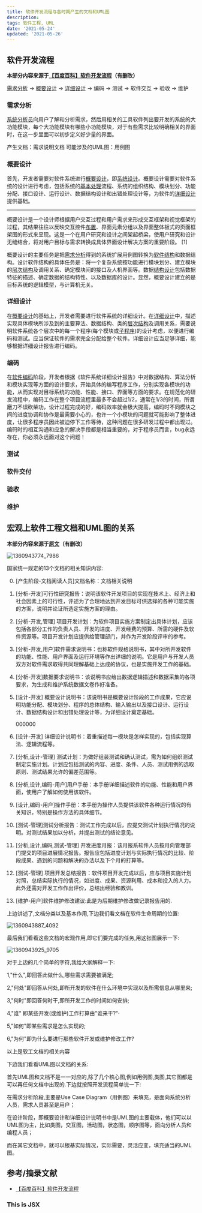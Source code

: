 ```yaml
---
title: 软件开发流程与各时期产生的文档和UML图
description: 
tags: 软件工程, UML
date: '2021-05-24'
updated: '2021-05-26'
---
```


## 软件开发流程

**本部分内容来源于[【百度百科】软件开发流程](https://baike.baidu.com/item/%E8%BD%AF%E4%BB%B6%E5%BC%80%E5%8F%91%E6%B5%81%E7%A8%8B/3430246?fr=aladdin)（有删改）**

[需求分析](https://baike.baidu.com/item/%E9%9C%80%E6%B1%82%E5%88%86%E6%9E%90) -> [概要设计](https://baike.baidu.com/item/%E6%A6%82%E8%A6%81%E8%AE%BE%E8%AE%A1) -> [详细设计](https://baike.baidu.com/item/%E8%AF%A6%E7%BB%86%E8%AE%BE%E8%AE%A1) -> 编码 -> 测试 -> 软件交互 -> 验收 -> 维护

### 需求分析

[系统分析员](https://baike.baidu.com/item/系统分析员)向用户了解和分析需求，然后用相关的工具软件列出要开发的系统的大功能模块，每个大功能模块有哪些小功能模块，对于有些需求比较明确相关的界面时，在这一步里面可以初步定义好少量的界面。

产生文档：需求说明文档
可能涉及的UML图：用例图

### 概要设计

首先，开发者需要对软件系统进行[概要设计](https://baike.baidu.com/item/概要设计)，即[系统设计](https://baike.baidu.com/item/系统设计)。概要设计需要对软件系统的设计进行考虑，包括系统的[基本处理](https://baike.baidu.com/item/基本处理)流程、系统的组织结构、模块划分、功能分配、接口设计、运行设计、数据结构设计和出错处理设计等，为软件的[详细设计](https://baike.baidu.com/item/详细设计)提供基础。

---

概要设计是一个设计师根据用户交互过程和用户需求来形成交互框架和视觉框架的过程，其结果往往以反映交互控件[布置](https://baike.baidu.com/item/布置/1516997)、界面元素分组以及界面整体板式的页面框架图的形式来呈现。这是一个在用户研究和设计之间架起桥梁，使用户研究和设计无缝结合，将对用户目标与需求转换成具体界面设计解决方案的重要阶段。 [1] 

概要设计的主要任务是把[需求分析](https://baike.baidu.com/item/需求分析/2012709)得到的系统扩展用例图转换为[软件结构](https://baike.baidu.com/item/软件结构/10508873)和数据结构。设计软件结构的具体任务是：将一个复杂系统按功能进行模块划分、建立模块的[层次结构](https://baike.baidu.com/item/层次结构/7658029)及调用关系、确定模块间的接口及人机界面等。数据[结构设计](https://baike.baidu.com/item/结构设计)包括数据特征的描述、确定数据的结构特性、以及数据库的设计。显然，概要设计建立的是目标系统的逻辑模型，与计算机无关。

### 详细设计

在[概要设计](https://baike.baidu.com/item/概要设计)的基础上，开发者需要进行软件系统的详细设计。在[详细设计](https://baike.baidu.com/item/详细设计)中，描述实现具体模块所涉及到的主要算法、数据结构、类的[层次结构](https://baike.baidu.com/item/层次结构)及调用关系，需要说明软件系统各个层次中的每一个程序(每个模块或[子程序](https://baike.baidu.com/item/子程序))的设计考虑，以便进行编码和测试。应当保证软件的需求完全分配给整个软件。详细设计应当足够详细，能够根据详细设计报告进行编码。

### 编码

在[软件编码](https://baike.baidu.com/item/软件编码)阶段，开发者根据《软件系统详细设计报告》中对数据结构、算法分析和模块实现等方面的设计要求，开始具体的编写程序工作，分别实现各模块的功能，从而实现对目标系统的功能、性能、接口、界面等方面的要求。在规范化的研发流程中，编码工作在整个项目流程里最多不会超过1/2，通常在1/3的时间，所谓磨刀不误砍柴功，设计过程完成的好，编码效率就会极大提高，编码时不同模块之间的进度协调和协作是最需要小心的，也许一个小模块的问题就可能影响了整体进度，让很多程序员因此被迫停下工作等待，这种问题在很多研发过程中都出现过。编码时的相互沟通和应急的解决手段都是相当重要的，对于程序员而言，bug永远存在，你必须永远面对这个问题！

### 测试

### 软件交付

### 验收

### 维护

## 宏观上软件工程文档和UML图的关系

**本部分内容来源于[原文](https://blog.csdn.net/liujiahan629629/article/details/8582054)（有删改）**

![1360943774_7986](https://pictures-1252266447.cos.ap-chengdu.myqcloud.com/note/1360943774_7986.png)

国家统一规定的13个文档的相关知识内容:

0. [产生阶段-文档阅读人员]文档名称：文档相关说明

1. [分析-开发]可行性研究报告：说明该软件开发项目的实现在技术上、经济上和社会因素上的可行性，评述为了合理地达到开发目标可供选择的各种可能实施的方案，说明并论证所选定实施方案的理由。

2. [分析-开发,管理] 项目开发计划：为软件项目实施方案制定出具体计划，应该包括各部分工作的负责人员、开发的进度、开发经费的预算、所需的硬件及软件资源等。项目开发计划应提供给管理部门，并作为开发阶段评审的参考。

3. [分析-开发,用户]软件需求说明书：也称软件规格说明书，其中对所开发软件的功能、性能、用户界面及运行环境等作出详细的说明。它是用户与开发人员双方对软件需求取得共同理解基础上达成的协议，也是实施开发工作的基础。

4. [分析-开发]数据要求说明书：该说明书应给出数据逻辑描述和数据采集的各项要求，为生成和维护系统数据文卷作好准备。

5. [设计-开发] 概要设计说明书：该说明书是概要设计阶段的工作成果，它应说明功能分配、模块划分、程序的总体结构、输入输出以及接口设计、运行设计、数据结构设计和出错处理设计等，为详细设计奠定基础。

   000000

6. [设计-开发] 详细设计说明书：着重描述每一模块是怎样实现的，包括实现算法、逻辑流程等。

7. [分析,设计-管理] 测试计划：为做好组装测试和确认测试，需为如何组织测试制定实施计划。计划应包括测试的内容、进度、条件、人员、测试用例的选取原则、测试结果允许的偏差范围等。

8. [分析,设计,编码-用户]用户手册：本手册详细描述软件的功能、性能和用户界面，使用户了解如何使用该软件。

9. [设计,编码-用户]操作手册：本手册为操作人员提供该软件各种运行情况的有关知识，特别是操作方法的具体细节。

10. [测试-管理]测试分析报告：测试工作完成以后，应提交测试计划执行情况的说明。对测试结果加以分析，并提出测试的结论意见。

11. [分析,设计,编码,测试-管理] 开发进度月报：该月报系软件人员按月向管理部门提交的项目进展情况报告。报告应包括进度计划与实际执行情况的比较、阶段成果、遇到的问题和解决的办法以及下个月的打算等。

12. [测试-管理] 项目开发总结报告：软件项目开发完成以后，应与项目实施计划对照，总结实际执行的情况，如进度、成果、资源利用、成本和投入的人力。此外还需对开发工作作出评价，总结出经验和教训。

13. [维护-用户]软件维护修改建议:此是为后期维护修改做记录报告用的.


上边讲述了,文档分类以及基本作用,下边我们看文档在软件生命周期的位置: 

![1360943887_4092](https://pictures-1252266447.cos.ap-chengdu.myqcloud.com/note/1360943925_9705.png)

最后我们看看这些文档的宏观作用,即它们要完成的任务,用这张图展示一下:

![1360943925_9705](https://pictures-1252266447.cos.ap-chengdu.myqcloud.com/note/1360943887_4092.png)


对于上边的几个简单的字符,我给大家解释一下: 

 1,"什么",即回答此做什么,哪些需求需要被满足;

 2,"何处"即回答从何处,即所开发的软件在什么环境中实现以及所需信息从哪里来;

 3,"何时"即回答何时干,即所开发工作的时间如何安排;

 4,"谁" 即某些开发(或维护)工作打算由"谁来干?"·

 5,"如何"即某些需求是怎么实现的;

 6,"为何"即为什么要进行那些软件开发或维护修改工作?

以上是软工文档的相关内容



下边我们看看UML图以文档的关系: 

首先UML图和文档不是一一对应的,除了几个核心图,例如用例图,类图,其它图都是可以再任何文档中出现的.下边就按照开发流程简单说一下:

在需求分析阶段,主要是Use Case Diagram（用例图）来填充，是面向系统分析人员，需求人员甚至是用户；

在设计阶段，即概要设计和详细设计说明书中是UML图的主要载体，他们可以以UML图为主，比如类图，交互图，活动图，状态图，顺序图等，面向分析人员和编程人员；

而在其它文档中，就可以根基实际情况，实际需要，灵活应变，填充适当的UML图。

## 参考/摘录文献

* [【百度百科】软件开发流程](https://baike.baidu.com/item/%E8%BD%AF%E4%BB%B6%E5%BC%80%E5%8F%91%E6%B5%81%E7%A8%8B/3430246?fr=aladdin)



<div style={{ padding: '20px', backgroundColor: 'tomato' }}>
  <h3>This is JSX</h3>
</div>


